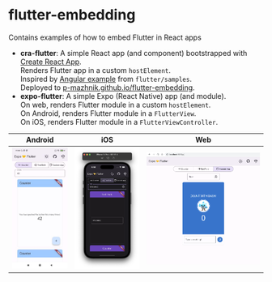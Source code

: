# flutter-embedding

Contains examples of how to embed Flutter in React apps

* **cra-flutter**: A simple React app (and component) bootstrapped with 
  [Create React App](https://github.com/facebook/create-react-app).  
  Renders Flutter app in a custom `hostElement`.  
  Inspired by [Angular example](https://github.com/flutter/samples/tree/main/web_embedding/ng-flutter) 
  from `flutter/samples`.  
  Deployed to [p-mazhnik.github.io/flutter-embedding](https://p-mazhnik.github.io/flutter-embedding).
* **expo-flutter**: A simple Expo (React Native) app (and module).  
  On web, renders Flutter module in a custom `hostElement`.  
  On Android, renders Flutter module in a `FlutterView`.  
  On iOS, renders Flutter module in a `FlutterViewController`.

<table>
  <thead>
    <tr>
      <th>Android</th>
      <th>iOS</th>
      <th>Web</th>
    </tr>
  </thead>
  <tbody>
    <tr>
      <td>
        <img src="./expo-flutter/docs/android.jpg" alt="android" />
      </td>
      <td>
        <img src="./expo-flutter/docs/ios.png" alt="ios"/>
      </td>
      <td>
        <img src="./expo-flutter/docs/web.png" alt="web" />
      </td>
    </tr>
  </tbody>
</table>
